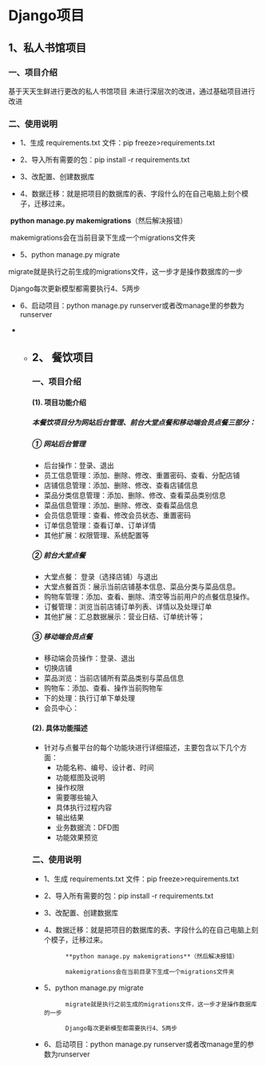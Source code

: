 # Django项目
## 1、私人书馆项目
 ### 一、项目介绍

基于天天生鲜进行更改的私人书馆项目
 未进行深层次的改进，通过基础项目进行改进

### 二、使用说明

- 1、生成 requirements.txt 文件：pip freeze>requirements.txt

- 2、导入所有需要的包：pip install -r requirements.txt

- 3、改配置、创建数据库

- 4、数据迁移：就是把项目的数据库的表、字段什么的在自己电脑上刻个模子，迁移过来。

​			**python manage.py makemigrations**（然后解决报错）

​			makemigrations会在当前目录下生成一个migrations文件夹

- 5、python manage.py migrate

​			migrate就是执行之前生成的migrations文件，这一步才是操作数据库的一步

​			Django每次更新模型都需要执行4、5两步

- 6、启动项目：python manage.py runserver或者改manage里的参数为runserver

- - ## 2、 餐饮项目
     ### 一、项目介绍

    #### (1). 项目功能介绍

    ##### 本餐饮项目分为网站后台管理、前台大堂点餐和移动端会员点餐三部分：

    ##### ① 网站后台管理

    - 后台操作：登录、退出
    - 员工信息管理：添加、删除、修改、重置密码、查看、分配店铺
    - 店铺信息管理：添加、删除、修改、查看店铺信息
    - 菜品分类信息管理：添加、删除、修改、查看菜品类别信息
    - 菜品信息管理：添加、删除、修改、查看菜品信息
    - 会员信息管理：查看、修改会员状态、重置密码
    - 订单信息管理：查看订单、订单详情
    - 其他扩展：权限管理、系统配置等

    ##### ② 前台大堂点餐

    - 大堂点餐： 登录（选择店铺）与退出
    - 大堂点餐首页：展示当前店铺基本信息、菜品分类与菜品信息。
    - 购物车管理：添加、查看、删除、清空等当前用户的点餐信息操作。
    - 订餐管理：浏览当前店铺订单列表、详情以及处理订单
    - 其他扩展：汇总数据展示：营业日结、订单统计等；

    ##### ③ 移动端会员点餐

    - 移动端会员操作：登录、退出
    - 切换店铺
    - 菜品浏览：当前店铺所有菜品类别与菜品信息
    - 购物车：添加、查看、操作当前购物车
    - 下的处理：执行订单下单处理
    - 会员中心：

    #### (2). 具体功能描述

    - 针对与点餐平台的每个功能块进行详细描述，主要包含以下几个方面：
      - 功能名称、编号、设计者、时间
      - 功能框图及说明
      - 操作权限
      - 需要哪些输入
      - 具体执行过程内容
      - 输出结果
      - 业务数据流：DFD图
      - 功能效果预览

    ### 二、使用说明

    - 1、生成 requirements.txt 文件：pip freeze>requirements.txt

    - 2、导入所有需要的包：pip install -r requirements.txt

    - 3、改配置、创建数据库

    - 4、数据迁移：就是把项目的数据库的表、字段什么的在自己电脑上刻个模子，迁移过来。

    			**python manage.py makemigrations**（然后解决报错）
    		
    			makemigrations会在当前目录下生成一个migrations文件夹

    - 5、python manage.py migrate

    			migrate就是执行之前生成的migrations文件，这一步才是操作数据库的一步
    		
    			Django每次更新模型都需要执行4、5两步

    - 6、启动项目：python manage.py runserver或者改manage里的参数为runserver
